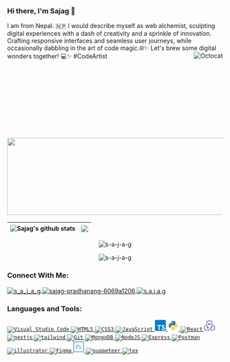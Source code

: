 ### Hi there, I'm Sajag 👋

<p>
I am from Nepal. 🇳🇵 I would describe myself as web alchemist, sculpting digital experiences with a dash of creativity and a sprinkle of innovation. Crafting responsive interfaces and seamless user journeys, while occasionally dabbling in the art of code magic.🌐✨ Let's brew some digital wonders together! 💻✨ #CodeArtist

<!-- ![Octocat](https://myoctocat.com/assets/images/base-octocat.svg) -->
<img align="right" src="https://myoctocat.com/assets/images/base-octocat.svg" height="200" alt="Octocat" />
</p>

<img width="1200" height="180" style="object-fit: cover;" src="https://media.tenor.com/GVk4jB2u_i8AAAAd/coding.gif" />

<!-- Github Stats -->
<!-- Most Used Languages -->

| <img align="center" src="https://github-readme-stats.vercel.app/api?username=s-a-j-a-g&show_icons=true&include_all_commits=true&theme=buefy&hide_border=true" alt="Sajag's github stats" /> | <img align="center" src="https://github-readme-stats.vercel.app/api/top-langs/?username=s-a-j-a-g&layout=compact&theme=buefy&hide_border=true" /> |
| ------------------------------------------------------------------------------------------------------------------------------------------------------------------------------------------- | ------------------------------------------------------------------------------------------------------------------------------------------------- |

<!-- Streaks, Contributions -->

<!-- | <div style="display: flex; justify-content: center;"> <img align="center" src="https://github-readme-streak-stats.herokuapp.com/?user=s-a-j-a-g&" alt="s-a-j-a-g" style="width: 100%;"/> </div> |
| ----------------------------------------------------------------------------------------------------------------------------------------------------------------------------------------------- | -->

<div align="center" style="width: 100%;">
    <img align="center" src="https://github-readme-streak-stats.herokuapp.com/?user=s-a-j-a-g" alt="s-a-j-a-g" style="width: 65%;" />
</div>

<!-- Profile Views / Visitors Count -->
<p align="center">
    <img src="https://komarev.com/ghpvc/?username=s-a-j-a-g&label=Profile%20views&color=0e75b6&style=flat" alt="s-a-j-a-g" />
</p>

<!-- GitHub Trophies -->
<!-- <p align="center">
    <a href="https://github.com/ryo-ma/github-profile-trophy">
        <img src="https://github-profile-trophy.vercel.app/?username=s-a-j-a-g" alt="s-a-j-a-g" />
    </a>
</p> -->

### Connect With Me:

<p>
    <a href="https://twitter.com/s_a_j_a_g" target="blank">
        <img align="center" src="https://raw.githubusercontent.com/rahuldkjain/github-profile-readme-generator/master/src/images/icons/Social/twitter.svg" alt="s_a_j_a_g" height="30" width="40" />
    </a>
    <a href="https://linkedin.com/in/sajag-pradhanang-6069a1206" target="blank">
        <img align="center" src="https://raw.githubusercontent.com/rahuldkjain/github-profile-readme-generator/master/src/images/icons/Social/linked-in-alt.svg" alt="sajag-pradhanang-6069a1206" height="30" width="40" />
    </a>
    <a href="https://instagram.com/s.a.j.a.g" target="blank">
        <img align="center" src="https://raw.githubusercontent.com/rahuldkjain/github-profile-readme-generator/master/src/images/icons/Social/instagram.svg" alt="s.a.j.a.g" height="30" width="40" />
    </a>
</p>

### Languages and Tools:

<!-- VS Code -->
<a href="https://code.visualstudio.com/docs" target="_blank" rel="noreferrer">
    <code><img alt="Visual Studio Code" src="https://cdn.jsdelivr.net/gh/devicons/devicon/icons/vscode/vscode-original.svg" width="26" height="26" /></code>
</a>

<!-- HTML -->
<a href="https://html.spec.whatwg.org/multipage/" target="_blank" rel="noreferrer">
  <code><img alt="HTML5" src="https://cdn.jsdelivr.net/gh/devicons/devicon/icons/html5/html5-original.svg" width="26" height="26" /></code>
</a>

<!-- CSS -->
<a href="https://www.w3schools.com/css" target="_blank" rel="noreferrer">
    <code><img alt="CSS3" src="https://cdn.jsdelivr.net/gh/devicons/devicon/icons/css3/css3-original.svg" width="26" height="26" /></code>
</a>

<!-- JavaScript -->
<a href="https://developer.mozilla.org/en-US/docs/Web/JavaScript" target="_blank" rel="noreferrer">
    <code><img alt="JavaScript" src="https://cdn.jsdelivr.net/gh/devicons/devicon/icons/javascript/javascript-original.svg" width="26" height="26" /></code>
</a>

<!-- TypeScript -->
<a href="https://www.typescriptlang.org/" target="_blank" rel="noreferrer">
    <code><img src="https://raw.githubusercontent.com/devicons/devicon/master/icons/typescript/typescript-original.svg" alt="typescript" width="26" height="26"></code>
</a>

<!-- Python -->
<a href="https://www.python.org" target="_blank" rel="noreferrer">
    <code><img src="https://raw.githubusercontent.com/devicons/devicon/master/icons/python/python-original.svg" alt="python" width="26" height="26" /></code>
</a>

<!-- React -->
<a href="https://react.dev/" target="_blank" rel="noreferrer">
    <code><img alt="React" src="https://cdn.jsdelivr.net/gh/devicons/devicon/icons/react/react-original.svg" width="26" height="26" /></code>
</a>

<!-- Redux -->
<a href="https://redux.js.org/" target="_blank" rel="noreferrer">
    <code><img alt="Redux" src="https://raw.githubusercontent.com/devicons/devicon/master/icons/redux/redux-original.svg" width="26" height="26" /></code>
</a>

<!-- NextJS -->
<a href="https://nextjs.org/" target="_blank" rel="noreferrer">
    <code><img src="https://res.cloudinary.com/startup-grind/image/upload/c_fill,dpr_2.0,f_auto,g_center,q_auto:good/v1/gcs/platform-data-dsc/events/nextjs-boilerplate-logo.png" alt="nextjs" width="26" height="26"/></code>
</a>

<!-- Tailwind CSS -->
<a href="https://tailwindcss.com/" target="_blank" rel="noreferrer">
    <code><img src="https://www.vectorlogo.zone/logos/tailwindcss/tailwindcss-icon.svg" alt="tailwind" width="26" height="26"/></code>
</a>

<!-- Git -->
<a href="https://git-scm.com/" target="_blank" rel="noreferrer">
    <code><img alt="Git" src="https://cdn.jsdelivr.net/gh/devicons/devicon/icons/git/git-original.svg" width="26" height="26" /></code>
</a>

<!-- MongoDB -->
<a href="https://www.mongodb.com/what-is-mongodb" target="_blank" rel="noreferrer">
    <code><img alt="MongoDB" src="https://www.svgrepo.com/show/373845/mongo.svg"  width="26" height="26" /></code>
</a>

<!-- NodeJS -->
<a href="https://nodejs.org/en" target="_blank" rel="noreferrer">
<!-- <img align="left" alt="NodeJS" width="26px" src="https://raw.githubusercontent.com/devicons/devicon/master/icons/nodejs/nodejs-original-wordmark.svg" style="padding-right:10px;"/> -->
    <code><img alt="NodeJS" src="https://static.cdnlogo.com/logos/n/22/nodejs.svg" width="26" height="26" /></code>
</a>

<!-- Express -->
<a href="https://expressjs.com/" target="_blank" rel="noreferrer">
    <code><img alt="Express" src="https://adware-technologies.s3.amazonaws.com/uploads/technology/thumbnail/20/express-js.png" width="26" height="26" /></code>
</a>

<!-- Postman -->
<a href="https://www.postman.com/product/what-is-postman/" target="_blank" rel="noreferrer">
    <code><img alt="Postman" src="https://www.vectorlogo.zone/logos/getpostman/getpostman-icon.svg" width="26" height="26" /></code>
</a>

<!-- Adobe Illustrator -->
<a href="https://www.adobe.com/in/products/illustrator.html" target="_blank" rel="noreferrer"> 
    <code><img src="https://www.vectorlogo.zone/logos/adobe_illustrator/adobe_illustrator-icon.svg" alt="illustrator" width="26" height="26"/></code>
</a>

<!-- Figma -->
<a href="https://www.figma.com/" target="_blank" rel="noreferrer">
    <code><img alt="Figma" src="https://www.vectorlogo.zone/logos/figma/figma-icon.svg"  width="26" height="26" /></code>
</a>

<!-- Adobe Photoshop -->
<a href="https://www.photoshop.com/en" target="_blank" rel="noreferrer">
    <code><img src="https://raw.githubusercontent.com/devicons/devicon/master/icons/photoshop/photoshop-line.svg" alt="photoshop" width="26" height="26"/></code>
</a>

<!-- Puppeteer -->
<a href="https://github.com/puppeteer/puppeteer" target="_blank" rel="noreferrer">
    <code><img src="https://www.vectorlogo.zone/logos/pptrdev/pptrdev-official.svg" alt="puppeteer" width="26" height="26"/></code>
</a>

<!-- Tex -->
<a href="https://ctan.org/tex?lang=en" target="_blank" rel="noreferrer">
    <code><img src="https://upload.wikimedia.org/wikipedia/commons/thumb/9/95/TeXShop_icon.png/600px-TeXShop_icon.png" alt="tex" width="30" height="30"/></code>
</a>

<!-- Resources -->
<!-- https://github.com/anuraghazra/github-readme-stats -->
<!-- https://arturssmirnovs.github.io/github-profile-readme-generator/ -->
<!-- https://rahuldkjain.github.io/gh-profile-readme-generator/ -->

